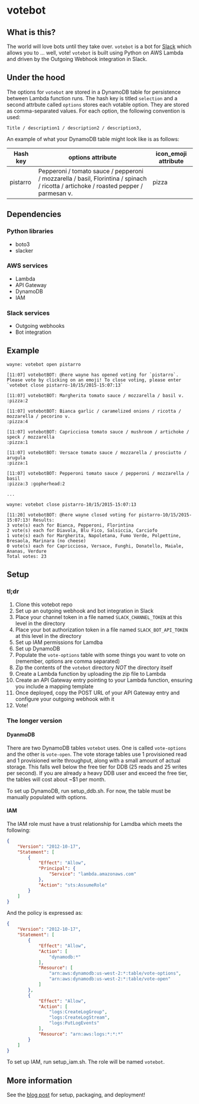 # votebot

## What is this?

The world will love bots until they take over. `votebot` is a bot for [Slack](https://slack.com/) which allows you to ... well, vote!
`votebot` is built using Python on AWS Lambda and driven by the Outgoing Webhook integration in Slack. 

## Under the hood

The options for `votebot` are stored in a DynamoDB table for persistence between Lambda function runs. The hash key is 
titled `selection` and a second attrbute called `options` stores each votable option. They are stored as comma-separated
values. For each option, the following convention is used:

```
Title / description1 / description2 / description3,
```

An example of what your DynamoDB table might look like is as follows:

| Hash key | options attribute | icon_emoji attribute | 
| -------- | ----------------- | -------------------- |
| pistarro | Pepperoni / tomato sauce / pepperoni / mozzarella / basil, Florintina / spinach / ricotta / artichoke / roasted pepper / parmesan v. | pizza |

## Dependencies

### Python libraries

- boto3
- slacker

### AWS services

- Lambda
- API Gateway
- DynamoDB
- IAM

### Slack services

- Outgoing webhooks
- Bot integration

## Example

```
wayne: votebot open pistarro

[11:07] votebotBOT: @here wayne has opened voting for `pistarro`. Please vote by clicking on an emoji! To close voting, please enter `votebot close pistarro-10/15/2015-15:07:13`

[11:07] votebotBOT: Margherita tomato sauce / mozzarella / basil v.
:pizza:2  

[11:07] votebotBOT: Bianca garlic / caramelized onions / ricotta / mozzarella / pecorino v.
:pizza:4  

[11:07] votebotBOT: Capricciosa tomato sauce / mushroom / artichoke / speck / mozzarella
:pizza:1  

[11:07] votebotBOT: Versace tomato sauce / mozzarella / prosciutto / arugula
:pizza:1  

[11:07] votebotBOT: Pepperoni tomato sauce / pepperoni / mozzarella / basil
:pizza:3 :gopherhead:2  

...

wayne: votebot close pistarro-10/15/2015-15:07:13

[11:20] votebotBOT: @here wayne closed voting for pistarro-10/15/2015-15:07:13! Results:
3 vote(s) each for Bianca, Pepperoni, Florintina
2 vote(s) each for Diavola, Blu Fico, Salsiccia, Carciofo 
1 vote(s) each for Margherita, Napoletana, Fumo Verde, Polpettine, Bresaola, Marinara (no cheese)  
0 vote(s) each for Capricciosa, Versace, Funghi, Donatello, Maiale, Ananas, Verdure 
Total votes: 23
```

## Setup

### tl;dr

1. Clone this votebot repo
1. Set up an outgoing webhook and bot integration in Slack
1. Place your channel token in a file named `SLACK_CHANNEL_TOKEN` at this level in the directory
1. Place your bot authorization token in a file named `SLACK_BOT_API_TOKEN` at this level in the directory
1. Set up IAM permissions for Lamdba
1. Set up DynamoDB
1. Populate the `vote-options` table with some things you want to vote on (remember, options are comma separated)
1. Zip the contents of the `votebot` directory *NOT* the directory itself
1. Create a Lambda function by uploading the zip file to Lambda
1. Create an API Gateway entry pointing to your Lambda function, ensuring you include a mapping template
1. Once deployed, copy the POST URL of your API Gateway entry and configure your outgoing webhook with it
1. Vote!

### The longer version

#### DyanmoDB

There are two DynamoDB tables `votebot` uses. One is called `vote-options` and the other is `vote-open`.
The vote storage tables use 1 provisioned read and 1 provisioned write throughput, along with a small
amount of actual storage. This falls well below the free tier for DDB (25 reads and 25 writes per second).
If you are already a heavy DDB user and exceed the free tier, the tables will cost about ~$1 per month.

To set up DynamoDB, run setup_ddb.sh. For now, the table must be manually populated with options.

#### IAM

The IAM role must have a trust relationship for Lamdba which meets the following:

```json
{
    "Version": "2012-10-17",
    "Statement": [
        {
            "Effect": "Allow",
            "Principal": {
                "Service": "lambda.amazonaws.com"
            },
            "Action": "sts:AssumeRole"
        }
    ]
}
```

And the policy is expressed as:

```json
{
    "Version": "2012-10-17",
    "Statement": [
        {
            "Effect": "Allow",
            "Action": [
                "dynamodb:*"
            ],
            "Resource": [
                "arn:aws:dynamodb:us-west-2:*:table/vote-options",
                "arn:aws:dynamodb:us-west-2:*:table/vote-open"
            ]
        },
        {
            "Effect": "Allow",
            "Action": [
                "logs:CreateLogGroup",
                "logs:CreateLogStream",
                "logs:PutLogEvents"
            ],
            "Resource": "arn:aws:logs:*:*:*"
        }
    ]
}
```

To set up IAM, run setup_iam.sh. The role will be named `votebot`.

## More information

See the [blog post](blog.fugue.co) for setup, packaging, and deployment!